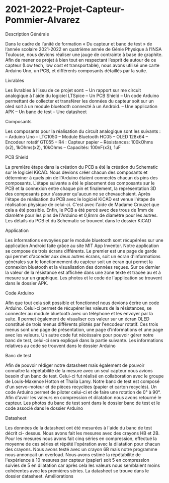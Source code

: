 # 2021-2022-Projet-Capteur-Pommier-Alvarez
 
Description Générale

Dans le cadre de l’unité de formation « Du capteur et banc de test » de l’année scolaire 2021-2022 en quatrième année de Génie Physique à l’INSA Toulouse, nous devions réaliser une jauge de contrainte à base de graphite.
Afin de mener ce projet à bien tout en respectant l’esprit de autour de ce capteur (Low tech, low cost et transportable), nous avons utilisé une carte Arduino Uno, un PCB, et différents composants détaillés par la suite.

Livrables

Les livrables à l’issu de ce projet sont:
– Un rapport sur me circuit analogique à l'aide du logiciel LTSpice
– Un PCB Shield
– Un code Arduino permettant de collecter et transférer les données du capteur soit
sur un oled soit à un module bluetooth connecté à un Android.
– Une application APK
– Un banc de test
– Une datasheet

Composants

Les composants pour la réalisation du circuit analogique sont les suivants :
– Arduino Uno
– LTC1050
– Module Bluetooth HC05
– OLED 128x64
– Encodeur rotatif GT055
– R4 : Capteur papier
– Résistances: 100kOhms (x2), 1kOhms(x2), 10kOhms
– Capacités: 100nF(x3), 1uF

PCB Shield

La première étape dans la création du PCB a été la création du Schematic sur le logiciel KiCAD. Nous devions créer chacun des composants et déterminer à quels pin de l'Arduino étaient connectés chacun ds pins des composants.
L'étape suivante a été le placement des composants sur le PCB et la connexion entre chaque pin et finalement, la représentation 3D des composants pour s'assurer qu'aucun ne se chevauchaient.
Après l'étape de réalisation du PCB avec le logiciel KiCAD est venue l'étape de réalisation physique de celui-ci. C'est avec l'aide de Madame Crouzet que cela a été possible.
Enfin, le PCB a été percé avec des trous de 1mm de diamètre pour les pins de
l'Arduino et 0,8mm de diamètre pour les autres.
Les détails du PCB et du Schematic se trouvent dans le dossier KiCAD 

Application

Les informations envoyées par le module bluetooth sont récupérées sur une application Android faite grâce au site MIT App Inventor.
Notre application se compose de trois écrans différents. Le premier est une page de garde qui permet d'accéder aux deux autres écrans, soit un écran d'informations générales sur le fonctionnement du capteur soit un écran qui permet la connexion bluetooth et la visualisation des données reçues.
Sur ce dernier la valeur de la résistance est affichée dans une zone texte et tracée au et à mesure sur un graphique.
Les photos et le code de l'application se trouvent dans le dossier APK.

Code Arduino

Afin que tout cela soit possible et fonctionnel nous devions écrire un code Arduino. Celui-ci permet de récupérer les valeurs de la résistances, se connecter au module bluetooth avec un téléphone et les envoyer par la suite. Il permet également de visualiser ces valeur sur un écran OLED constitué de trois menus différents pilotés par l'encodeur rotatif. Ces trois menus sont une page de présentation, une page d'informations et une page avec les valeurs.
Un autre code fut nécéssaire pour pouvoir gérer notre banc de test, celui-ci sera expliqué dans la partie suivante.
Les informations relatives au code se trouvent dans le dossier Arduino

Banc de test

Afin de pouvoir rédiger notre datasheet mais également de pouvoir connaître la répétabilité de la mesure avec un seul capteur nous avions besoin d'un banc de test. Celui-ci fut réalisé en collaboration avec le groupe de Louis-Maxence Hotton et Thalia Lamy.
Notre banc de test est composé d'un servo-moteur et de pièces recyclées (papier et carton recyclés). Un code Arduino permet de piloter celui-ci et de faire une rotation de 0° à 90°. Afin d'avoir les valeurs en compression et dilatation nous avons retourné le capteur.
Les photos du banc de test sont dans le dossier banc de test et le code associé dans le dossier Arduino

Datasheet

Les données de la datasheet ont été mesurées à l'aide du banc de test décrit ci- dessus. Nous avons fait les mesures avec des crayons HB et 2B. Pour les mesures nous avons fait cinq séries en compression, effectué la moyenne de ces séries et répété l'opération avec la dilatation pour chacun des crayons.
Nous avons testé avec un crayon 6B mais notre programme nous annonçait un overload.
Nous avons estimé la répétabilité de l'expérience à 10 mesures par capteur (papier) soit 5 en compression suivies de 5 en dilatation car après cela les valeurs nous semblaient moins cohérentes avec les premières séries.
La datasheet se trouve dans le dossier datasheet.
Améliorations